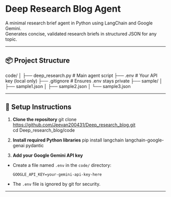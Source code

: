 # Deep Research Blog Agent

A minimal research brief agent in Python using LangChain and Google Gemini.  
Generates concise, validated research briefs in structured JSON for any topic.

---

## 📦 Project Structure

code/
│
├── deep_research.py # Main agent script
├── .env # Your API key (local only)
├── .gitignore # Ensures .env stays private
├── sample/
│ ├── sample1.json
│ ├── sample2.json
│ └── sample3.json  

---

## 🚀 Setup Instructions

1. **Clone the repository**
git clone https://github.com/Jeevan200431/Deep_research_blog.git  
cd Deep_research_blog/code


2. **Install required Python libraries**
pip install langchain langchain-google-genai pydantic

3. **Add your Google Gemini API key**

- Create a file named `.env` in the `code/` directory:
  ```
  GOOGLE_API_KEY=your-gemini-api-key-here
  ```
- The `.env` file is ignored by git for security.

---



